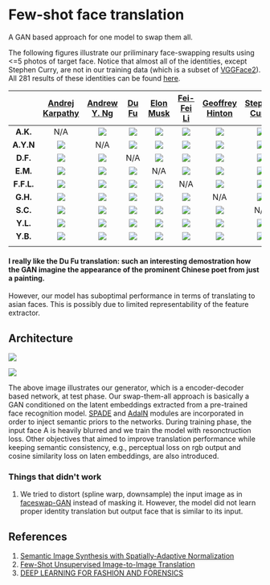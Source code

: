 # Few-shot face translation
A GAN based approach for one model to swap them all.

The following figures illustrate our priliminary face-swapping results using <=5 photos of target face. Notice that almost all of the identities, except Stephen Curry, are not in our training data (which is a subset of [VGGFace2](http://www.robots.ox.ac.uk/~vgg/data/vgg_face2/)). All 281 results of these identities can be found [here](https://github.com/shaoanlu/fewshot-face-translation-GAN/tree/master/images/translation_results).

|   |[Andrej Karpathy](https://twitter.com/karpathy)|[Andrew Y. Ng](https://en.wikipedia.org/wiki/Andrew_Ng)|[Du Fu](https://en.wikipedia.org/wiki/Du_Fu)|[Elon Musk](https://en.wikipedia.org/wiki/Elon_Musk)|[Fei-Fei Li](https://en.wikipedia.org/wiki/Fei-Fei_Li)|[Geoffrey Hinton](https://en.wikipedia.org/wiki/Geoffrey_Hinton)|[Stephen Curry](https://en.wikipedia.org/wiki/Stephen_Curry)|[Yann Lecun](https://en.wikipedia.org/wiki/Yann_LeCun)|[Yoshua Benjio](https://en.wikipedia.org/wiki/Yoshua_Bengio)|
|:-:|:-:|:-:|:-:|:-:|:-:|:-:|:-:|:-:|:-:|
| **A.K.**|N/A|![](https://github.com/shaoanlu/fewshot-face-translation-GAN/raw/master/images/translation_results/AndrejKarpathy01_to_AndrewYNg.png)|![](https://github.com/shaoanlu/fewshot-face-translation-GAN/raw/master/images/translation_results/AndrejKarpathy01_to_DuFu.png)|![](https://github.com/shaoanlu/fewshot-face-translation-GAN/raw/master/images/translation_results/AndrejKarpathy01_to_ElonMusk.png)|![](https://github.com/shaoanlu/fewshot-face-translation-GAN/raw/master/images/translation_results/AndrejKarpathy01_to_FeiFei.png)|![](https://github.com/shaoanlu/fewshot-face-translation-GAN/raw/master/images/translation_results/AndrejKarpathy01_to_GeoffreyHinton.png)|![](https://github.com/shaoanlu/fewshot-face-translation-GAN/raw/master/images/translation_results/AndrejKarpathy01_to_StephenCurry.png)|![](https://github.com/shaoanlu/fewshot-face-translation-GAN/raw/master/images/translation_results/AndrejKarpathy01_to_YannLecun.png)|![](https://github.com/shaoanlu/fewshot-face-translation-GAN/raw/master/images/translation_results/AndrejKarpathy01_to_YoshuaBengio.png)|
| **A.Y.N**|![](https://github.com/shaoanlu/fewshot-face-translation-GAN/raw/master/images/translation_results/AndrewYNg01_to_AndrejKarpathy.png)|N/A|![](https://github.com/shaoanlu/fewshot-face-translation-GAN/raw/master/images/translation_results/AndrewYNg01_to_DuFu.png)|![](https://github.com/shaoanlu/fewshot-face-translation-GAN/raw/master/images/translation_results/AndrewYNg01_to_ElonMusk.png)|![](https://github.com/shaoanlu/fewshot-face-translation-GAN/raw/master/images/translation_results/AndrewYNg01_to_FeiFei.png)|![](https://github.com/shaoanlu/fewshot-face-translation-GAN/raw/master/images/translation_results/AndrewYNg01_to_GeoffreyHinton.png)|![](https://github.com/shaoanlu/fewshot-face-translation-GAN/raw/master/images/translation_results/AndrewYNg01_to_StephenCurry.png)|![](https://github.com/shaoanlu/fewshot-face-translation-GAN/raw/master/images/translation_results/AndrewYNg01_to_YannLecun.png)|![](https://github.com/shaoanlu/fewshot-face-translation-GAN/raw/master/images/translation_results/AndrewYNg01_to_YoshuaBengio.png)|
| **D.F.**|![](https://github.com/shaoanlu/fewshot-face-translation-GAN/raw/master/images/translation_results/DuFu01_to_AndrejKarpathy.png)|![](https://github.com/shaoanlu/fewshot-face-translation-GAN/raw/master/images/translation_results/DuFu01_to_AndrewYNg.png)|N/A|![](https://github.com/shaoanlu/fewshot-face-translation-GAN/raw/master/images/translation_results/DuFu01_to_ElonMusk.png)|![](https://github.com/shaoanlu/fewshot-face-translation-GAN/raw/master/images/translation_results/DuFu01_to_FeiFei.png)|![](https://github.com/shaoanlu/fewshot-face-translation-GAN/raw/master/images/translation_results/DuFu01_to_GeoffreyHinton.png)|![](https://github.com/shaoanlu/fewshot-face-translation-GAN/raw/master/images/translation_results/DuFu01_to_StephenCurry.png)|![](https://github.com/shaoanlu/fewshot-face-translation-GAN/raw/master/images/translation_results/DuFu01_to_YannLecun.png)|![](https://github.com/shaoanlu/fewshot-face-translation-GAN/raw/master/images/translation_results/DuFu01_to_YoshuaBengio.png)|
| **E.M.**|![](https://github.com/shaoanlu/fewshot-face-translation-GAN/raw/master/images/translation_results/ElonMusk01_to_AndrejKarpathy.png)|![](https://github.com/shaoanlu/fewshot-face-translation-GAN/raw/master/images/translation_results/ElonMusk01_to_AndrewYNg.png)|![](https://github.com/shaoanlu/fewshot-face-translation-GAN/raw/master/images/translation_results/ElonMusk01_to_DuFu.png)|N/A|![](https://github.com/shaoanlu/fewshot-face-translation-GAN/raw/master/images/translation_results/ElonMusk01_to_FeiFei.png)|![](https://github.com/shaoanlu/fewshot-face-translation-GAN/raw/master/images/translation_results/ElonMusk01_to_GeoffreyHinton.png)|![](https://github.com/shaoanlu/fewshot-face-translation-GAN/raw/master/images/translation_results/ElonMusk01_to_StephenCurry.png)|![](https://github.com/shaoanlu/fewshot-face-translation-GAN/raw/master/images/translation_results/ElonMusk01_to_YannLecun.png)|![](https://github.com/shaoanlu/fewshot-face-translation-GAN/raw/master/images/translation_results/ElonMusk01_to_YoshuaBengio.png)|
| **F.F.L.**|![](https://github.com/shaoanlu/fewshot-face-translation-GAN/raw/master/images/translation_results/FeiFei01_to_AndrejKarpathy.png)|![](https://github.com/shaoanlu/fewshot-face-translation-GAN/raw/master/images/translation_results/FeiFei01_to_AndrewYNg.png)|![](https://github.com/shaoanlu/fewshot-face-translation-GAN/raw/master/images/translation_results/FeiFei01_to_DuFu.png)|![](https://github.com/shaoanlu/fewshot-face-translation-GAN/raw/master/images/translation_results/FeiFei01_to_ElonMusk.png)|N/A|![](https://github.com/shaoanlu/fewshot-face-translation-GAN/raw/master/images/translation_results/FeiFei01_to_GeoffreyHinton.png)|![](https://github.com/shaoanlu/fewshot-face-translation-GAN/raw/master/images/translation_results/FeiFei01_to_StephenCurry.png)|![](https://github.com/shaoanlu/fewshot-face-translation-GAN/raw/master/images/translation_results/FeiFei01_to_YannLecun.png)|![](https://github.com/shaoanlu/fewshot-face-translation-GAN/raw/master/images/translation_results/FeiFei01_to_YoshuaBengio.png)|
| **G.H.**|![](https://github.com/shaoanlu/fewshot-face-translation-GAN/raw/master/images/translation_results/GeoffreyHinton01_to_AndrejKarpathy.png)|![](https://github.com/shaoanlu/fewshot-face-translation-GAN/raw/master/images/translation_results/GeoffreyHinton01_to_AndrewYNg.png)|![](https://github.com/shaoanlu/fewshot-face-translation-GAN/raw/master/images/translation_results/GeoffreyHinton01_to_DuFu.png)|![](https://github.com/shaoanlu/fewshot-face-translation-GAN/raw/master/images/translation_results/GeoffreyHinton01_to_ElonMusk.png)|![](https://github.com/shaoanlu/fewshot-face-translation-GAN/raw/master/images/translation_results/GeoffreyHinton01_to_FeiFei.png)|N/A|![](https://github.com/shaoanlu/fewshot-face-translation-GAN/raw/master/images/translation_results/GeoffreyHinton01_to_StephenCurry.png)|![](https://github.com/shaoanlu/fewshot-face-translation-GAN/raw/master/images/translation_results/GeoffreyHinton01_to_YannLecun.png)|![](https://github.com/shaoanlu/fewshot-face-translation-GAN/raw/master/images/translation_results/GeoffreyHinton01_to_YoshuaBengio.png)|
| **S.C.**|![](https://github.com/shaoanlu/fewshot-face-translation-GAN/raw/master/images/translation_results/StephenCurry01_to_AndrejKarpathy.png)|![](https://github.com/shaoanlu/fewshot-face-translation-GAN/raw/master/images/translation_results/StephenCurry01_to_AndrewYNg.png)|![](https://github.com/shaoanlu/fewshot-face-translation-GAN/raw/master/images/translation_results/StephenCurry01_to_DuFu.png)|![](https://github.com/shaoanlu/fewshot-face-translation-GAN/raw/master/images/translation_results/StephenCurry01_to_ElonMusk.png)|![](https://github.com/shaoanlu/fewshot-face-translation-GAN/raw/master/images/translation_results/StephenCurry01_to_FeiFei.png)|![](https://github.com/shaoanlu/fewshot-face-translation-GAN/raw/master/images/translation_results/StephenCurry01_to_GeoffreyHinton.png)|N/A|![](https://github.com/shaoanlu/fewshot-face-translation-GAN/raw/master/images/translation_results/StephenCurry01_to_YannLecun.png)|![](https://github.com/shaoanlu/fewshot-face-translation-GAN/raw/master/images/translation_results/StephenCurry01_to_YoshuaBengio.png)|
| **Y.L.**|![](https://github.com/shaoanlu/fewshot-face-translation-GAN/raw/master/images/translation_results/YannLecun01_to_AndrejKarpathy.png)|![](https://github.com/shaoanlu/fewshot-face-translation-GAN/raw/master/images/translation_results/YannLecun01_to_AndrewYNg.png)|![](https://github.com/shaoanlu/fewshot-face-translation-GAN/raw/master/images/translation_results/YannLecun01_to_DuFu.png)|![](https://github.com/shaoanlu/fewshot-face-translation-GAN/raw/master/images/translation_results/YannLecun01_to_ElonMusk.png)|![](https://github.com/shaoanlu/fewshot-face-translation-GAN/raw/master/images/translation_results/YannLecun01_to_FeiFei.png)|![](https://github.com/shaoanlu/fewshot-face-translation-GAN/raw/master/images/translation_results/YannLecun01_to_GeoffreyHinton.png)|![](https://github.com/shaoanlu/fewshot-face-translation-GAN/raw/master/images/translation_results/YannLecun01_to_StephenCurry.png)|N/A|![](https://github.com/shaoanlu/fewshot-face-translation-GAN/raw/master/images/translation_results/YannLecun01_to_YoshuaBengio.png)|
| **Y.B.**  |![](https://github.com/shaoanlu/fewshot-face-translation-GAN/raw/master/images/translation_results/YoshuaBengio01_to_AndrejKarpathy.png)|![](https://github.com/shaoanlu/fewshot-face-translation-GAN/raw/master/images/translation_results/YoshuaBengio01_to_AndrewYNg.png)|![](https://github.com/shaoanlu/fewshot-face-translation-GAN/raw/master/images/translation_results/YoshuaBengio01_to_DuFu.png)|![](https://github.com/shaoanlu/fewshot-face-translation-GAN/raw/master/images/translation_results/YoshuaBengio01_to_ElonMusk.png)|![](https://github.com/shaoanlu/fewshot-face-translation-GAN/raw/master/images/translation_results/YoshuaBengio01_to_FeiFei.png)|![](https://github.com/shaoanlu/fewshot-face-translation-GAN/raw/master/images/translation_results/YoshuaBengio01_to_GeoffreyHinton.png)|![](https://github.com/shaoanlu/fewshot-face-translation-GAN/raw/master/images/translation_results/YoshuaBengio01_to_StephenCurry.png)|![](https://github.com/shaoanlu/fewshot-face-translation-GAN/raw/master/images/translation_results/YoshuaBengio01_to_YannLecun.png)|N/A|
| |<img width=128/>|<img width=128/>|<img width=128/>|<img width=128/>|<img width=128/>|<img width=128/>|<img width=128/>|<img width=128/>|<img width=128/>|

#### I really like the Du Fu translation: such an interesting demostration how the GAN imagine the appearance of the prominent Chinese poet from just a painting.

However, our model has suboptimal performance in terms of translating to asian faces. This is possibly due to limited representability of the feature extractor.

## Architecture
![](https://github.com/shaoanlu/faceswap-GAN-swap-them-all/raw/master/images/few_shot_face_translation_gen.png)

![](https://github.com/shaoanlu/faceswap-GAN-swap-them-all/raw/master/images/few_shot_face_translation_dis.png)

The above image illustrates our generator, which is a encoder-decoder based network, at test phase. Our swap-them-all approach is basically a GAN conditioned on the latent embeddings extracted from a pre-trained face recognition model. [SPADE](https://arxiv.org/abs/1903.07291) and [AdaIN](https://arxiv.org/abs/1905.01723) modules are incorporated in order to inject semantic priors to the networks. During training phase, the input face A is heavily blurred and we train the model with resonctruction loss. Other objectives that aimed to improve translation performance while keeping semantic consistency, e.g., perceptual loss on rgb output and cosine similarity loss on laten embeddings, are also introduced.

### Things that didn't work

1. We tried to distort (spline warp, downsample) the input image as in [faceswap-GAN](https://github.com/shaoanlu/faceswap-GAN) instead of masking it. However, the model did not learn proper identity translation but output face that is similar to its input.

## References
1. [Semantic Image Synthesis with Spatially-Adaptive Normalization](https://arxiv.org/abs/1903.07291)
2. [Few-Shot Unsupervised Image-to-Image Translation](https://arxiv.org/abs/1905.01723)
3. [DEEP LEARNING FOR FASHION AND FORENSICS](https://drum.lib.umd.edu/handle/1903/21337)

